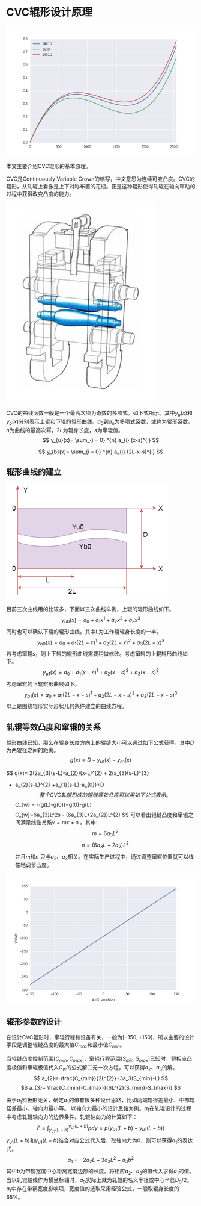 # CVC辊形设计原理

![cvc](cvc_roll_design/cvc.png)



本文主要介绍CVC辊形的基本原理。

CVC是Continuously Variable Crown的缩写，中文意思为连续可变凸度。CVC的辊形，从轧辊上看像是上下对称布置的花瓶。正是这种辊形使得轧辊在轴向窜动的过程中获得改变凸度的能力。

![attr](cvc_roll_design/attr.jpg)


CVC的曲线函数一般是一个最高次项为奇数的多项式。如下式所示。其中$y_{u}(x)$和$y_{b}(x)$分别表示上辊和下辊的辊形曲线。$a_{0}$到$a_{n}$为多项式系数，或称为辊形系数。$n$为曲线的最高次幂，$2L$为辊身长度，$s$为窜辊值。
$$
y_{u}(x)= \sum_{i = 0} ^{n} a_{i} (x-s)^{i}
$$

$$
 y_{b}(x)= \sum_{i = 0} ^{n} a_{i} (2L-x-s)^{i}
$$
## 辊形曲线的建立
![示意图](cvc_roll_design/pic.png)

目前三次曲线用的比较多，下面以三次曲线举例，上辊的辊形曲线如下。
$$
y_{u0}(x) = a_{0} + a_{1} x ^{1} + a_{2} x^{2} + a_{3} x^{3}
$$
同时也可以确认下辊的辊形曲线。其中$L$为工作辊辊身长度的一半。
$$
y_{b0}(x) = a_{0} + a_{1}(2L-x) ^{1}+a_{2}(2L-x) ^{2}+a_{3}(2L-x) ^{3}
$$
若考虑窜辊$s$，则上下辊的辊形曲线需要稍做修改。考虑窜辊的上辊辊形曲线如下。
$$
y_{u1}(x) = a_{0} +a_{1}(x-s) ^{1}+a_{2}(x-s) ^{2}+a_{3}(x-s) ^{3}
$$
考虑窜辊的下辊辊形曲线如下。
$$
y_{b1}(x) = a_{0} +a_{1} (2L-x-s)^{1} + a_{2}(2L-x-s)^{2} + a_{3}(2L-x-s)^{3}
$$
以上是围绕辊形实际形状几何条件建立的曲线方程。

## 轧辊等效凸度和窜辊的关系
辊形曲线已知，那么在辊身长度方向上的辊缝大小可以通过如下公式获得。其中$D$为两辊径之间的距离。
$$
g(x)= D-y_{u1}(x) -y_{b1}(x)
$$

$$
g(x)= 2(2a_{3}(s-L)-a_{2})(x-L)^{2} + 2(a_{3}(s-L)^{3} 
- a_{2}(s-L)^{2} +a_{1}(s-L)-a_{0})+D
$$
整个CVC轧辊形成的辊缝等效凸度可以用如下公式表示。
$$
C_{w} = -(g(L)-g(0))=g(0)-g(L)
$$
$$
C_{w}=6a_{3}L^2s - (6a_{3}L+2a_{2})L^{2}
$$
可以看出辊缝凸度和窜辊之间满足线性关系$y=mx+n$ 。其中:
$$
 m = 6 a_{3}L^2
$$
$$
n=(6a_{3}L+2a_{2}) L^{2}
$$
并且$m$和$n$ 只与$a_{2}$、$a_{3}$相关。在实际生产过程中，通过调整窜辊位置就可以线性地调节凸度。

![line](cvc_roll_design/line.png)

## 辊形参数的设计
在设计CVC辊形时，窜辊行程和设备有关，一般为$[-150, +150]​$，所以主要的设计手段是调整辊缝凸度的最大值$C_{max}​$和最小值$C_{min}​$。

当辊缝凸度控制范围$[C_{min}, C_{max}]$，窜辊行程范围$[S_{min}, S_{max}]$已知时，将相应凸度极值和窜辊极值代入$C_{w}$的公式解二元一次方程，可以获得$a_{2}$、$a_{3}$的解。
$$
a_{2}=-\frac{C_{min}}{2L^{2}}+3a_3(S_{min}-L)
$$
$$
a_{3}= \frac{C_{min}-C_{max}}{6L^{2}(S_{min}-S_{max})}
$$


由于$a_{1}$和板形无关，确定$a_{1}$的值有很多种设计思路，比如两端辊径差最小、中部辊径差最小、轴向力最小等。
以轴向力最小的设计思路为例。$a_{1}$在轧辊设计的过程中考虑轧辊轴向力的边界条件。轧辊轴向力的计算如下：
$$
F=\int_{y_{u1}(L-b)}^{y_{u1}(L+b)}pdy
= p(y_{u1}(L+b)-y_{u1}(L-b))
$$
$y_{u1}(L+b)$和$y_{u1}(L-b)$结合对应公式代入后，取轴向力为0，则可以获得$a_{1}$的表达式。
$$
a_{1}= - 2 a_{2} L-3 a_{3} L^{2}- a_{3} b^{2}
$$
其中$b$为带钢宽度中心距离宽度边部的长度。将相应$a_{2}$、$a_{3}$的值代入求得$a_{1}$的值。当以轧辊轴线作为横坐标轴时，$a_{0}$实际上就为轧辊的名义半径或中心半径$D_{0}/2$。$a_{1}$中存在带钢宽度影响项，宽度值的选取采用经验公式，一般取辊身长度的65%。